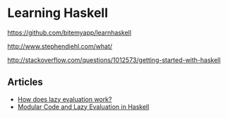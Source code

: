 # Learning Haskell

https://github.com/bitemyapp/learnhaskell

http://www.stephendiehl.com/what/

http://stackoverflow.com/questions/1012573/getting-started-with-haskell

## Articles

* [How does lazy evaluation work?](
  https://hackhands.com/lazy-evaluation-works-haskell/)
* [Modular Code and Lazy Evaluation in Haskell](
  https://hackhands.com/modular-code-lazy-evaluation-haskell/)
